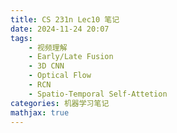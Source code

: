 ```yaml
---
title: CS 231n Lec10 笔记
date: 2024-11-24 20:07
tags:
    - 视频理解
    - Early/Late Fusion
    - 3D CNN
    - Optical Flow
    - RCN
    - Spatio-Temporal Self-Attetion
categories: 机器学习笔记
mathjax: true
---
```


<head>
    <script src="https://cdn.mathjax.org/mathjax/latest/MathJax.js?config=TeX-AMS-MML_HTMLorMML" type="text/javascript"></script>
    <script type="text/x-mathjax-config">
        MathJax.Hub.Config({
            tex2jax: {
            skipTags: ['script', 'noscript', 'style', 'textarea', 'pre'],
            inlineMath: [['$','$']],

			displayMath: [['$$', '$$']]

            }
        });
    </script>
</head>

## Video Understanding: Example Tasks
在图像识别的任务中，我们在图片中检测物体并进行分类，分割等一系列任务。从而在视频理解中，我们的一大认识便是识别分类物体的运动即动作。但在一切的一切之前，有个巨大的问题：相较于图片，视频的体积过于庞大，在未经压缩的情况下，一般分辨率的视频可以轻松达到GB/min的大小。
一种显而易见的解决方案便是对食品进行压缩。即降采样，降帧率。
在训练时，我们提取一些关键帧进行训练，例如从21帧中选取7帧。
在测试时，我们对多个连续的帧序列进行预测（1-7, 2-8, 3-9帧等等），并取平均的预测结果。

## Single-Frame CNN
这是一个朴素的视频理解算法，不难注意到，视频其实就是图片加上时间尺度，于是可以训练一个普通的二维CNN网络为视频的每一帧单独分类，并在测试时使用帧之间平均预测的方式。
![](/assets/CS-231n-12/1.png)
虽然这种架构的性能一般不尽如人意，但是这为接下来的一些架构提供了很强的基础范式。

于是我们可以再这基础上先进行一些小小的改进
### Late Fusion
很容易注意到，朴素单帧CNN的一大问题在于视频每帧之间是割裂的，信息整合只是对每帧的得分进行简单的取平均，那么一个简单的改进方向便可以确定，便是在每帧得出分类结果之前对中间结果进行时间尺度上的信息整合：
Late Fusion便是在对特征图进行分类之前拼接帧特征进行整体得分计算的技术：
![](/assets/CS-231n-11/2.png)
另外，为了防止因为特征图数量过于庞大导致的最后一步输入参数量过于庞大，在将输出导入MLP之前，我们可以对特征图在时空尺度上进行平均池化。

不过，Late Fusion有一个致命的问题，便是对帧之间的微小变化并不敏感（池化以及特征提取会损失信息）

### Early Fusion
相较于在CNN提取特征之后整合时间尺度上的信息，直接对输入进行整合可能会在一定程度上改善上述问题：
![](/assets/CS-231n-11/3.png)
其实这种整合很好理解，就是将不同帧在通道维度上不断堆叠，拼接之后再传入CNN提取特征。
然而，对于以上所有模型，它们均只通过一层简单拼接整合时间尺度·的信息，这显然是不太足够的，那么接下来我们需要对CNN内部结构入手对整体进行改进。

## 3D-CNN
不难注意到，之前的所有问题成因都是时间尺度上的信息整合太快，都是通过一步操作整合全部信息，然而在CNN架构与baseline不变的情况下，这种问题是难以得到改善的。

回忆CNN的架构，卷积核在空间尺度上缓慢整合空间尺度上的信息，逐渐增加一个像素的感受野，那么一个自然的想法就是，我们能不能在时间尺度上也采取这种技术，其实实现也很简单，只需要将CNN的卷积核进行升维。

具体来说，在3D-CNN中我们采用$T'\times H'\times W'$的卷积核，在三维尺度上进行滑动，从而实现在时空尺度上同步的缓慢信息整合。
![](/assets/CS-231n-11/4.png)
### Early Fusion v.s. Late Fusion v.s. 3D-CNN
![](/assets/CS-231n-11/5.png)
如表格所示，这三者当中，Late Fusion只有在最后一步取全局平均值的时候才会在时间尺度的感受野上增长，并且一次增长到整个序列，类似的Early Fusion只有第一步。而3D-CNN是唯一每一步都在使时间尺度上的感受野缓慢增长的。

### 2D Conv(Early Fusion) v.s. 3D Conv
显而易见的，在二维卷积中，卷积核总是对整个帧序列进行卷积，这表示一个卷积核会整合所有帧的信息，但这也就代表，卷积核上的一个参数仅仅能对应一个帧序列中的信息，从而导致卷积核难以泛化不同时间的统一动作，为了识别不同时间的动作，我们需要学习更多的卷积核来泛化特征。
但在三维卷积中，这样的问题就不存在，因为卷积核也会在时间尺度上进行滑动，从而能有效提取不同时间统一动作的特征，这也被称作三维卷积时间平移的不变性(temporal shift-invariant)。

### An Example of 3D-CNN: C3D
如图，类似于2D-CNN中的VGG网络，C3D的架构如下图所示，也是由若干个三维卷积+池化的stack构成的：
![](/assets/CS-231n-11/6.png)
这种网络的问题在于计算量过大(3倍VGG网络的开销)。

## Recognizing Actions From Motion: Optical Flow
运动运动，动是重点，从而我们能不能通过识别视频的变化（即运动）来识别动作的类型，但是问题在于，我们该如何量化视频的运动呢？
我们需要引入一个新的知识：光流(Optical Flow)
光流是描述视频帧之间像素移动的图（即某一像素在下一帧会流向哪里）
![](/assets/CS-231n-11/7.png)
形式化的讲，若光流为$F$，衡量$l_t,l_{t+1}$的变化，那么我们有：
$$\begin{aligned}
& F_{x,y} = (dx, dy)
\\
&l_{t+1}(x+dx, y+dy) = l_t(x,y)
\end{aligned}$$
于是我们可以基于光流进行预测，开发出一种新的模型架构：双流网络(Two-Stream Network)。
![](/assets/CS-231n-11/8.png)
需要注意的是，由于两帧之间的光流需要分为横坐标方向和纵坐标方向，因此总共的光流图数目需要加倍。
关于如何处理出光流图，我们可以采用Early Fusion的方式计算。

## Modeling Long-Term Temporal Structure
需要注意，到目前为止，我们介绍的模型只能用于处理3-5秒的片段，否则计算开销是难以接受的，那么我们该如何处理长期依赖关系呢？
自然的，联想到视频也是一种序列型的数据，于是我们可以尝试联系RNN进行处理。
具体来说，我们将整个时间序列分成若干个小片段，对每一个小片段使用CNN（2/3D）提取特征，最后在将特征作为序列数据作为输入传入RNN进行预测（使用LSTM等）。

在这一种融合的架构中，我们尝试考虑内部的构造：
Inside CNN:特征图中的每一个值都是原图某一部分的函数
Inside RNN:每一个向量都是之前所有向量的函数
思考这些是为了尝试能不能讲两种架构融合在一起而不是生硬地拼接。
事实上是可以的，我们将融合而成的网络架构称为循环卷积网络(Recurrent Convolutional Network)
### Recurrent Convoutional Network
这种网络的整体架构如下：
![](/assets/CS-231n-11/9.png)
可以看出，每一个状态都由两个前驱状态直接相连：
1. 上一时间的同层状态
2. 同一时间步的上一层状态

具体来说该如何实现转移呢，我们可以先回顾一下CNN与RNN中的一些抽象范式：
CNN:
$$\mathrm{Conv2d}(X_{C\times H\times W}) = Y_{C'\times H'\times W'}$$
RNN:
$$\begin{aligned}
&h_{t+1} = f_W(h_t,x)
\\\text{Vanilla: }&h_{t+1} = \tanh(W_hh_t+W_xx_{t+1})
\end{aligned}$$
于是将这两种抽象范式进行融合，就得到了RCN中的状态转移方式：
$$h_{L,t} = tanh(W_h\mathrm{Conv2d}(h_{L,t-1}) + W_x\mathrm{Conv2d}(h_{L-1,t}))$$
虽然这样看上去是一种很完善的架构，但是事实上它存在着和朴素RNN相同的问题，便是由于无法并行计算，对长序列的处理运算过慢。
那么我们在RNN中是如何解决这样的问题的呢，没错，注意力又来了。
## Spatio-Temporal Self-Attetion(Nonlocal Block)
在时空自注意力的计算过程中，我们首先需要将原视频使用三维卷积处理成$C\times T\times H\times W$的特征，接着，类似于普通股自注意力计算中输入之后的全连接线性变化层，我们在特征图上再次进行$1\times 1\times 1$的三维卷积导出$C'\times T\times H\times W$的数据，分别处理三次，得到询问矩阵，键矩阵，值矩阵三组数据($\textbf{Q,K,V}$)，接下来便可以类似地计算出三维的自注意力:
$$\begin{aligned}
&\textbf{Att} = \mathrm{Softmax}(\textbf{Q}^T\textbf{K})
\\&\textbf{Y} = \textbf{V}\textbf{Att}
\end{aligned}$$
注意，在这里我们将它们都视作是$C'\times(THW)$的矩阵，表示有$THW$个输入向量以及对应的询问与输出（每个$1\times C'$的向量表示某个像素点某刻的序列输入信息）。
最后输出的$\textbf{Y}$矩阵也是一个$C'\times(THW)$的矩阵，我们继续通过$1\times 1\times 1$的卷积将它还原成$C\times T\times H\times W$的最终输出（还可以采用残差连接）。
![](/assets/CS-231n-11/10.png)

于是我们就完成了3D卷积网络中的自注意力模块的构建，可以向卷积网络中加入这种Nonlocal Block改善模型的性能。
![](/assets/CS-231n-11/11.png)

## Inflating 2D Networks to 3D
我们可以注意到对视频的分类理解可以被视作图像理解在维度上的扩充，从而我们有没有一种办法，把数量繁多的2D网络扩展到3D？其实这是可以的，关键就在于将2D架构中的所有卷积/池化操作都替换成对应的3D版本。
同时2D网络卷积核的初始化，仍然可以为3D使用，我们只需将每一个卷积核复制$T$次，并对所有数据都同除$T$即可达成一样的效果。
![](/assets/CS-231n-11/12.png)

## Vision Transformer for Video(ViViT)
## Temporal Action Localization
这两部分都是纯介绍内容，就不写了，可以去看PPT上的图做大致了解。